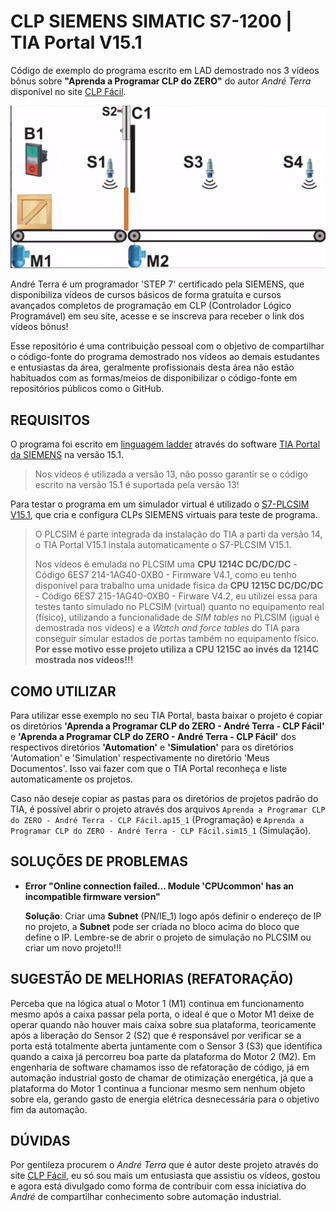 # CLP SIEMENS SIMATIC S7-1200 | TIA Portal V15.1

Código de exemplo do programa escrito em LAD demostrado nos 3 vídeos bônus sobre **"Aprenda a Programar CLP do ZERO"** do autor *André Terra* disponível no site [CLP Fácil](https://clpfacil.com.br/).

![](Automation/Aprenda%20a%20Programar%20CLP%20do%20ZERO%20-%20André%20Terra%20-%20CLP%20Fácil/UserFiles/workview.png)

André Terra é um programador 'STEP 7' certificado pela SIEMENS, que disponibiliza vídeos de cursos básicos de forma gratuita e cursos avançados completos de programação em CLP (Controlador Lógico Programável) em seu site, acesse e se inscreva para receber o link dos vídeos bônus!

Esse repositório é uma contribuição pessoal com o objetivo de compartilhar o código-fonte do programa demostrado nos vídeos ao demais estudantes e entusiastas da área, geralmente profissionais desta área não estão habituados com as formas/meios de disponibilizar o código-fonte em repositórios públicos como o GitHub.

## REQUISITOS

O programa foi escrito em [linguagem ladder](https://pt.wikipedia.org/wiki/Linguagem_ladder) através do software [TIA Portal da SIEMENS](https://w3.siemens.com/mcms/automation-software/en/tia-portal-software/step7-tia-portal/step7-basic/Pages/Default.aspx) na versão 15.1.

> Nos vídeos é utilizada a versão 13, não posso garantir se o código escrito na versão 15.1 é suportada pela versão 13!

Para testar o programa em um simulador virtual é utilizado o [S7-PLCSIM V15.1](https://w3.siemens.com/mcms/simatic-controller-software/en/step7/simatic-s7-plcsim/Pages/Default.aspx), que cria e configura CLPs SIEMENS virtuais para teste de programa.

> O PLCSIM é parte integrada da instalação do TIA a parti da versão 14, o TIA Portal V15.1 instala automaticamente o S7-PLCSIM V15.1.
>
> Nos vídeos é emulada no PLCSIM uma **CPU 1214C DC/DC/DC** - Código 6ES7 214-1AG40-0XB0 - Firmware V4.1, como eu tenho disponível para trabalho uma unidade física da **CPU 1215C DC/DC/DC** - Código 6ES7 215-1AG40-0XB0 - Firware V4.2, eu utilizei essa para testes tanto simulado no PLCSIM (virtual) quanto no equipamento real (físico), utilizando a funcionalidade de *SIM tables* no PLCSIM (igual é demostrada nos vídeos) e a *Watch and force tables* do TIA para conseguir simular estados de portas também no equipamento físico. **Por esse motivo esse projeto utiliza a CPU 1215C ao invés da 1214C mostrada nos vídeos!!!**

## COMO UTILIZAR

Para utilizar esse exemplo no seu TIA Portal, basta baixar o projeto é copiar os diretórios **'Aprenda a Programar CLP do ZERO - André Terra - CLP Fácil'** e **'Aprenda a Programar CLP do ZERO - André Terra - CLP Fácil'** dos respectivos diretórios **'Automation'** e **'Simulation'** para os diretórios 'Automation' e 'Simulation' respectivamente no diretório 'Meus Documentos'. Isso vai fazer com que o TIA Portal reconheça e liste automaticamente os projetos.

Caso não deseje copiar as pastas para os diretórios de projetos padrão do TIA, é possível abrir o projeto através dos arquivos `Aprenda a Programar CLP do ZERO - André Terra - CLP Fácil.ap15_1` (Programação) e `Aprenda a Programar CLP do ZERO - André Terra - CLP Fácil.sim15_1` (Simulação).

## SOLUÇÕES DE PROBLEMAS

* **Error "Online connection failed... Module 'CPUcommon' has an incompatible firmware version"**

  **Solução**: Criar uma **Subnet** (PN/IE_1) logo após definir o endereço de IP no projeto, a **Subnet** pode ser criada no bloco acima do bloco que define o IP. Lembre-se de abrir o projeto de simulação no PLCSIM ou criar um novo projeto!!!

## SUGESTÃO DE MELHORIAS (REFATORAÇÃO)

Perceba que na lógica atual o Motor 1 (M1) continua em funcionamento mesmo após a caixa passar pela porta, o ideal é que o Motor M1 deixe de operar quando não houver mais caixa sobre sua plataforma, teoricamente após a liberação do Sensor 2 (S2) que é responsável por verificar se a porta está totalmente aberta juntamente com o Sensor 3 (S3) que identifica quando a caixa já percorreu boa parte da plataforma do Motor 2 (M2). Em engenharia de software chamamos isso de refatoração de código, já em automação industrial gosto de chamar de otimização energética, já que a plataforma do Motor 1 continua a funcionar mesmo sem nenhum objeto sobre ela, gerando gasto de energia elétrica desnecessária para o objetivo fim da automação.

## DÚVIDAS

Por gentileza procurem o *André Terra* que é autor deste projeto através do site [CLP Fácil](https://clpfacil.com.br/), eu só sou mais um entusiasta que assistiu os vídeos, gostou e agora está divulgado como forma de contribuir com essa iniciativa do *André* de compartilhar conhecimento sobre automação industrial.
